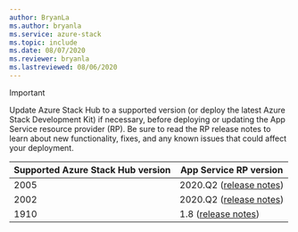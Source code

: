 ```yaml
---
author: BryanLa
ms.author: bryanla
ms.service: azure-stack
ms.topic: include
ms.date: 08/07/2020
ms.reviewer: bryanla
ms.lastreviewed: 08/06/2020
---
```

<!-- TODO - For each release: add AzS Hub build number, App Service RP version number, & corresponding App Service release notes text/link -->
> [!IMPORTANT]
> Update Azure Stack Hub to a supported version (or deploy the latest Azure Stack Development Kit) if necessary, before deploying or updating the App Service resource provider (RP). Be sure to read the RP release notes to learn about new functionality, fixes, and any known issues that could affect your deployment.
>
> | Supported Azure Stack Hub version | App Service RP version |
> |-----|---|
> | 2005 | 2020.Q2 ([release notes](../operator/app-service-release-notes-2020-Q2.md)) |
> | 2002 | 2020.Q2 ([release notes](../operator/app-service-release-notes-2020-Q2.md)) |
> | 1910 | 1.8 ([release notes](../operator/azure-stack-app-service-release-notes-update-eight.md)) |